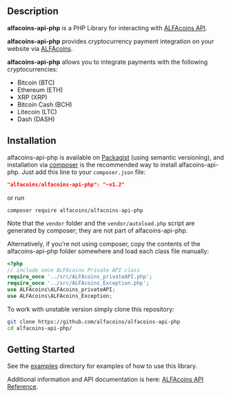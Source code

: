 ## Description

**alfacoins-api-php** is a PHP Library for interacting with [ALFAcoins API](https://www.alfacoins.com/developers).

**alfacoins-api-php** provides cryptocurrency payment integration on your website via [ALFAcoins](https://www.alfacoins.com).

**alfacoins-api-php** allows you to integrate payments with the following cryptocurrencies:
* Bitcoin (BTC)
* Ethereum (ETH)
* XRP (XRP)
* Bitcoin Cash (BCH)
* Litecoin (LTC)
* Dash (DASH)

## Installation

alfacoins-api-php is available on [Packagist](https://packagist.org/packages/alfacoins/alfacoins-api-php) (using semantic versioning), and installation via [composer](https://getcomposer.org) is the recommended way to install alfacoins-api-php. Just add this line to your `composer.json` file:

```json
"alfacoins/alfacoins-api-php": "~v1.2"
```

or run

```sh
composer require alfacoins/alfacoins-api-php
```

Note that the `vendor` folder and the `vendor/autoload.php` script are generated by composer; they are not part of alfacoins-api-php.

Alternatively, if you're not using composer, copy the contents of the alfacoins-api-php folder somewhere and load each class file manually:

```php
<?php
// include once ALFAcoins Private API class
require_once '../src/ALFAcoins_privateAPI.php';
require_once '../src/ALFAcoins_Exception.php';
use ALFAcoins\ALFAcoins_privateAPI;
use ALFAcoins\ALFAcoins_Exception;
```

To work with unstable version simply clone this repository:

```sh
git clone https://github.com/alfacoins/alfacoins-api-php
cd alfacoins-api-php/
```

## Getting Started

See the [examples](examples/) directory for examples of how to use this library.

Additional information and API documentation is here: [ALFAcoins API Reference](https://www.alfacoins.com/developers).
